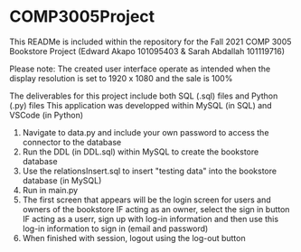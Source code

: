 # COMP3005Project

This READMe is included within the repository for the Fall 2021 COMP 3005 Bookstore Project (Edward Akapo 101095403 &amp; Sarah Abdallah 101119716)

Please note: The created user interface operate as intended when the display resolution
is set to 1920 x 1080 and the sale is 100%

The deliverables for this project include both SQL (.sql) files and Python (.py) files
This application was developped within MySQL (in SQL) and VSCode (in Python)

1. Navigate to data.py and include your own password to access the connector to the database
2. Run the DDL (in DDL.sql) within MySQL to create the bookstore database
3. Use the relationsInsert.sql to insert "testing data" into the bookstore database (in MySQL)
4. Run in main.py
5. The first screen that appears will be the login screen for users and owners of the bookstore
   IF acting as an owner, select the sign in button
   IF acting as a userr, sign up with log-in information and then use this log-in information to sign in (email and password)
6. When finished with session, logout using the log-out button

